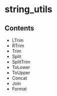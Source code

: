 # string_utils

## Contents
- LTrim
- RTrim
- Trim
- Split
- SplitTrim
- ToLower
- ToUpper
- Concat
- Join
- Format
